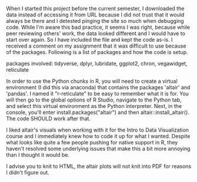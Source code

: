 When I started this project before the current semester, I downloaded the data instead of accessing it from URL because I did not trust that it would always be there and I detested pinging the site so much when debugging code. 
While I'm aware this bad practice, it seems I was right, because while peer reviewing others' work, the data looked different and I would have to start over again.
So I have included the file and kept the code as-is.
I received a comment on my assignment that it was difficult to use because of the packages. Following is a list of packages and how the code is setup.

packages involved: tidyverse, dplyr, lubridate, ggplot2, chron, vegawidget, reticulate

In order to use the Python chunks in R, you will need to create a virtual environment (I did this via anaconda) that contains the packages 'altair' and 'pandas'. I named it "r-reticulate" to be easy to remember what it is for.
You will then go to the global options of R Studio, navigate to the Python tab, and select this virtual environment as the Python interpreter. 
Next, in the console, you'll enter install.packages("altair") and then altair::install_altair().
The code SHOULD work after that. 

I liked altair's visuals when working with it for the Intro to Data Visualization course and I immediately knew how to code it up for what I wanted. 
Despite what looks like quite a few people pushing for native support in R, they haven't resolved some underlying issues that make this a bit more annoying than I thought it would be. 

I advise you to knit to HTML, the altair plots will not knit into PDF for reasons I didn't figure out.
